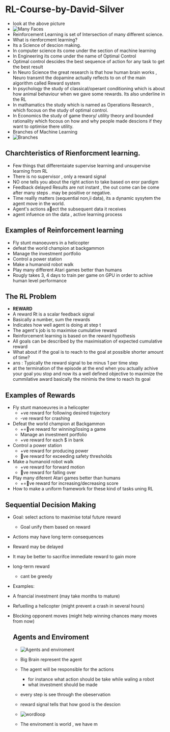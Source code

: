 # RL-Course-by-David-Silver
- look at the above picture
- ![Many Faces](https://user-images.githubusercontent.com/36159918/210170118-1707880a-3111-447d-8309-744fa3824234.PNG)
- Reinforcement Learning is  set of Intersection of many different science.
- What is rienforcment learning?
- Its a Science of descion making.
- In computer science its come under the section of machine learning
- In Engineering its come under the name of Optimal Control
- Optimal control descides the best sequence of action for any task to get the best result
-  In Neuro Science the great research is that how human brain works , Neuro transmit the dopamine actually reflects to on of the main algorithm called Reward system
- In psychology the study of classical/operant conditioning which is   about how animal behaviour when we gave some rewards. Its also underline in the RL
-  In mathamatics the study which is named as Operations Research , which focous on the study of optimal control.
- In  Economics the study of game theory/ utility theory and bounded rationality which focous on how and why people made descions if they want to optimise there utility.
- Branches of Machine Learning
- ![Branches](https://user-images.githubusercontent.com/36159918/210170187-c099fe93-7088-48f4-9e8f-2f88c92b6db2.PNG)


## Charchteristics of Rienforcment learning.

- Few things that differentaiate supervise learning and unsupervise learning from RL
- There is no supervisor , only a reward signal
- NO one tells you about the right action to take based on eror pardigm
-  Feedback delayed Results are not instant , the out come can be come after many steps . may be positive or negative.
-  Time reallly matters (sequential non,ii data), its a dynamic sysytem the agent move in the world.
-  Agent's actions aect the subsequent data it receives
-  agent infuence on the data , active learning process

## Examples of Reinforcement learning
- Fly stunt manoeuvers in a helicopter
- defeat the world champion at backgammon
- Manage the investment portfolio
- Control a power station
- Make a humanoid robot walk
- Play many different Atari games better than humans
-  Rougly takes 3, 4 days to train per game on GPU in order to achive human level performance


## The RL Problem

- **REWARD**
- A reward Rt is a scalar feedback signal
- Basically a number, sum the rewards 
- Indicates how well agent is doing at step t
- The agent's job is to maximise cumulative reward
- Reinforcement learning is based on the reward hypothesis
- All goals can be described by the maximisation of expected
cumulative reward
 - What about if the goal is to reach to the goal at possible shorter amount of time?
  - ans :  Typically the reward signal to be minus 1 per time step
  - at the termination of the episode at the end when you actually achive your goal you stop and now its a well defined objective to maximize the cummilative award  basically the minimis the time to reach its goal



## Examples of Rewards

- Fly stunt manoeuvres in a helicopter
  - +ve reward for following desired trajectory
  - -ve reward for crashing
- Defeat the world champion at Backgammon
  - +=􀀀ve reward for winning/losing a game
  - Manage an investment portfolio
  - +ve reward for each $ in bank
- Control a power station
   - +ve reward for producing power
   - 􀀀ve reward for exceeding safety thresholds
- Make a humanoid robot walk
   - +ve reward for forward motion
   - 􀀀ve reward for falling over
- Play many diferent Atari games better than humans
  - +=􀀀ve reward for increasing/decreasing score
- How to make a uniform framework for these kind of tasks uning RL



## Sequential Decision Making
 - Goal: select actions to maximise total future reward
    - Goal unify them based on reward
 - Actions may have long term consequences
 - Reward may be delayed
 - It may be better to sacrifce immediate reward to gain more
 - long-term reward
    - cant be greedy 
 - Examples:
  - A fnancial investment (may take months to mature)
  - Refuelling a helicopter (might prevent a crash in several hours)
  - Blocking opponent moves (might help winning chances many
    moves from now)
    
    
    ## Agents and Enviroment
    - ![Agents and enviroment](https://user-images.githubusercontent.com/36159918/210171726-370e179d-cbeb-41a0-9140-ead050e3f888.PNG) 
    - Big Brain represent the agent
    - The agent will be responsible for the actions
      - for instance what action should be take while waling a robot
      - what investment should be made
    - every step is see through the obeservation
    - reward signal tells that how good is the descion

    - ![wordloop](https://user-images.githubusercontent.com/36159918/210171876-587b2455-47a9-41ce-87f1-e07cc3b38c9b.PNG)
    - The enviroment is world , we have m


   

 



